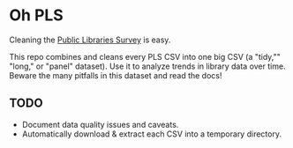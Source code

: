 # Oh PLS

Cleaning the [Public Libraries Survey](https://www.imls.gov/research-evaluation/data-collection/public-libraries-survey) is easy.

This repo combines and cleans every PLS CSV into one big CSV (a "tidy,"" "long," or "panel" dataset). Use it to analyze trends in library data over time. Beware the many pitfalls in this dataset and read the docs!

## TODO

- Document data quality issues and caveats.
- Automatically download & extract each CSV into a temporary directory.
